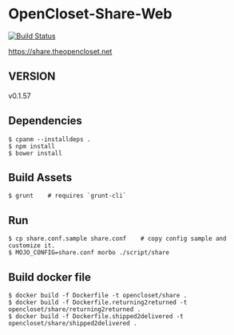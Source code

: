 # OpenCloset-Share-Web #

[![Build Status](https://travis-ci.org/opencloset/monitor.svg?branch=v0.1.57)](https://travis-ci.org/opencloset/OpenCloset-Share-Web)

https://share.theopencloset.net

## VERSION ##

v0.1.57

## Dependencies ##

    $ cpanm --installdeps .
    $ npm install
    $ bower install

## Build Assets ##

    $ grunt    # requires `grunt-cli`

## Run ##

    $ cp share.conf.sample share.conf    # copy config sample and customize it.
    $ MOJO_CONFIG=share.conf morbo ./script/share

## Build docker file ##

    $ docker build -f Dockerfile -t opencloset/share .
    $ docker build -f Dockerfile.returning2returned -t opencloset/share/returning2returned .
    $ docker build -f Dockerfile.shipped2delivered -t opencloset/share/shipped2delivered .
